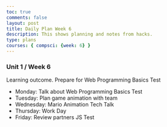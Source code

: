 ```yaml
---
toc: true
comments: false
layout: post
title: Daily Plan Week 6
description: This shows planning and notes from hacks.
type: plans
courses: { compsci: {week: 6} }
---
```


### Unit 1 / Week 6
Learning outcome. Prepare for Web Programming Basics Test
- Monday: Talk about Web Programming Basics Test
- Tuesday: Plan game animation with team
- Wednesday: Mario Animation Tech Talk
- Thursday: Work Day
- Friday: Review partners JS Test



